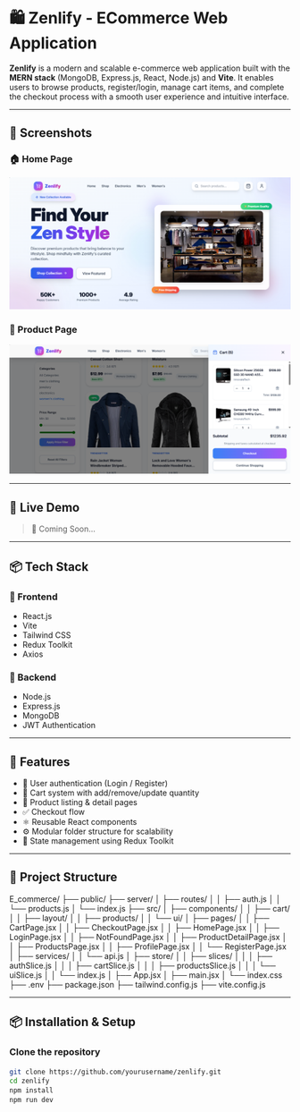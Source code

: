 # 🛍️ Zenlify - ECommerce Web Application

**Zenlify** is a modern and scalable e-commerce web application built with the **MERN stack** (MongoDB, Express.js, React, Node.js) and **Vite**. It enables users to browse products, register/login, manage cart items, and complete the checkout process with a smooth user experience and intuitive interface.

---

## 📸 Screenshots

### 🏠 Home Page

![Home Page](./screenshots/home.png)

### 🛒 Product Page

![Product Page](./screenshots/product.png)

---

## 🚀 Live Demo

> 🧪 Coming Soon...

---

## 📦 Tech Stack

### 🔹 Frontend
- React.js
- Vite
- Tailwind CSS
- Redux Toolkit
- Axios

### 🔹 Backend
- Node.js
- Express.js
- MongoDB
- JWT Authentication

---

## 🌟 Features

- 🔐 User authentication (Login / Register)
- 🛒 Cart system with add/remove/update quantity
- 📄 Product listing & detail pages
- ✅ Checkout flow
- ⚛️ Reusable React components
- ⚙️ Modular folder structure for scalability
- 🔄 State management using Redux Toolkit

---

## 📁 Project Structure

E_commerce/
├── public/
├── server/
│ ├── routes/
│ │ ├── auth.js
│ │ └── products.js
│ └── index.js
├── src/
│ ├── components/
│ │ ├── cart/
│ │ ├── layout/
│ │ ├── products/
│ │ └── ui/
│ ├── pages/
│ │ ├── CartPage.jsx
│ │ ├── CheckoutPage.jsx
│ │ ├── HomePage.jsx
│ │ ├── LoginPage.jsx
│ │ ├── NotFoundPage.jsx
│ │ ├── ProductDetailPage.jsx
│ │ ├── ProductsPage.jsx
│ │ ├── ProfilePage.jsx
│ │ └── RegisterPage.jsx
│ ├── services/
│ │ └── api.js
│ ├── store/
│ │ ├── slices/
│ │ │ ├── authSlice.js
│ │ │ ├── cartSlice.js
│ │ │ ├── productsSlice.js
│ │ │ └── uiSlice.js
│ │ └── index.js
│ ├── App.jsx
│ ├── main.jsx
│ └── index.css
├── .env
├── package.json
├── tailwind.config.js
├── vite.config.js


---

## 📦 Installation & Setup

### Clone the repository

```bash
git clone https://github.com/yourusername/zenlify.git
cd zenlify
npm install
npm run dev
